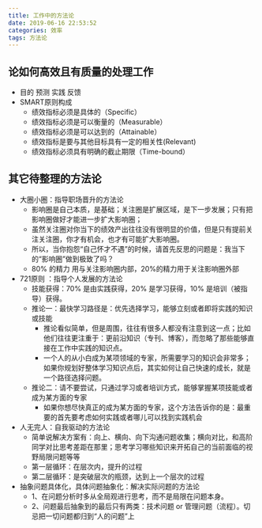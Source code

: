 ```yaml
---
title: 工作中的方法论
date: 2019-06-16 22:53:52
categories: 效率
tags: 方法论
---
```


## 论如何高效且有质量的处理工作

- 目的 预测 实践 反馈
- SMART原则构成
  - 绩效指标必须是具体的（Specific）
  - 绩效指标必须是可以衡量的（Measurable）
  - 绩效指标必须是可以达到的（Attainable）
  - 绩效指标是要与其他目标具有一定的相关性(Relevant)
  - 绩效指标必须具有明确的截止期限（Time-bound）

## 其它待整理的方法论

- 大圈小圈：指导职场晋升的方法论
  - 影响圈是自己本质，是基础；关注圈是扩展区域，是下一步发展；只有把影响圈做好才能进一步扩大影响圈；
  - 虽然关注圈对你当下的绩效产出往往没有很明显的价值，但是只有提前关注关注圈，你才有机会，也才有可能扩大影响圈。
  - 所以，当你抱怨“自己怀才不遇”的时候，请首先反思的问题是：我当下的“影响圈”做到极致了吗？
  - 80% 的精力 用与关注影响圈内部，20%的精力用于关注影响圈外部
- 721原则 ：指导个人发展的方法论
  - 技能获得：70% 是由实践获得，20% 是学习获得，10% 是培训（被指导）获得。
  - 推论一：最快学习路径是：优先选择学习，能够立刻或者即将实践的知识或技能
    - 推论看似简单，但是周围，往往有很多人都没有注意到这一点；比如他们往往更注重于：更前沿知识（专刊、博客），而忽略了那些能够直接在工作中实践的知识点。
    - 一个人的从小白成为某项领域的专家，所需要学习的知识会非常多；如果你规划好整体学习知识点后，其实如何让自己快速的成长，就是一个路径选择问题。
  - 推论二：请不要尝试，只通过学习或者培训方式，能够掌握某项技能或者成为某方面的专家
    - 如果你想尽快真正的成为某方面的专家，这个方法告诉你的是：最重要的首先要考虑如何实践或者哪儿可以找到实践机会
- 人无完人：自我驱动的方法论
  - 简单说解决方案有：向上、横向、向下沟通问题收集；横向对比，和高阶同学对比思考差距在那里；思考学习哪些知识来开拓自己的当前面临的视野局限问题等等
  - 第一层循环：在层次内，提升的过程
  - 第二层循环：是突破层次的瓶颈，达到上一个层次的过程
- 抽象问题具体化，具体问题抽象化：解决实际问题的方法论
  - 1、在问题分析时多从全局观进行思考，而不是局限在问题本身。
  - 2、问题最后抽象到的最后只有两类：技术问题 or 管理问题（流程）。切忌把一切问题都归到“人的问题”上
  